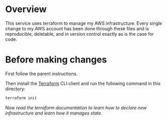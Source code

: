 # Overview

This service uses terraform to manage my AWS infrastructure. Every single change to my AWS account has been done through
these files and is reproducible, deletable, and in version control exactly as is the case for code.

# Before making changes

First follow the parent instructions.

Then install the [Terraform](https://www.terraform.io/downloads.html) CLI client and run the following command in this
directory:

```bash
terraform init
```

Now *read the terraform documentation to learn how to declare new infrastructure and learn how it manages state*.
